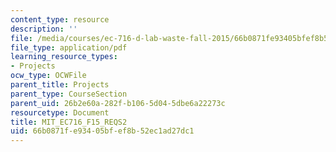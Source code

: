```yaml
---
content_type: resource
description: ''
file: /media/courses/ec-716-d-lab-waste-fall-2015/66b0871fe93405bfef8b52ec1ad27dc1_final-project.pdf
file_type: application/pdf
learning_resource_types:
- Projects
ocw_type: OCWFile
parent_title: Projects
parent_type: CourseSection
parent_uid: 26b2e60a-282f-b106-5d04-5dbe6a22273c
resourcetype: Document
title: MIT_EC716_F15_REQS2
uid: 66b0871f-e934-05bf-ef8b-52ec1ad27dc1
---
```

